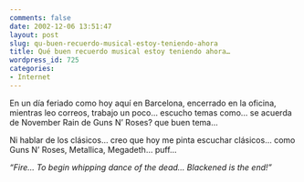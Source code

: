 ```yaml
---
comments: false
date: 2002-12-06 13:51:47
layout: post
slug: qu-buen-recuerdo-musical-estoy-teniendo-ahora
title: Qué buen recuerdo musical estoy teniendo ahora…
wordpress_id: 725
categories:
- Internet
---
```


En un día feriado como hoy aquí en Barcelona, encerrado en la oficina, mientras leo correos, trabajo un poco… escucho temas como… se acuerda de November Rain de Guns N’ Roses? que buen tema… 





Ni hablar de los clásicos… creo que hoy me pinta escuchar clásicos… como Guns N’ Roses, Metallica, Megadeth… puff…





_“Fire… To begin whipping dance of the dead… Blackened is the end!”_




 

